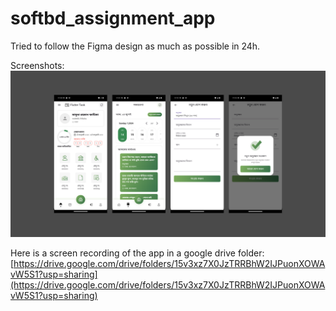 # softbd_assignment_app

Tried to follow the Figma design as much as possible in 24h.

Screenshots:
![app-ss](app-ss.png)

Here is a screen recording of the app in a google drive folder:
[https://drive.google.com/drive/folders/15v3xz7X0JzTRRBhW2IJPuonXOWAvW5S1?usp=sharing](https://drive.google.com/drive/folders/15v3xz7X0JzTRRBhW2IJPuonXOWAvW5S1?usp=sharing)


